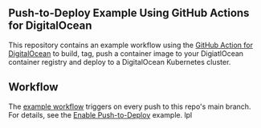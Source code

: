 ## Push-to-Deploy Example Using GitHub Actions for DigitalOcean
This repository contains an example workflow using the [GitHub Action for DigitalOcean](https://github.com/digitalocean/action-doctl) to build, tag, push a container image to your DigiatlOcean container registry and deploy to a DigitalOcean Kubernetes cluster.

## Workflow
The [example workflow](https://github.com/digitalocean/sample-push-to-deploy-doks/blob/main/.github/workflows/workflow.yml) triggers on every push to this repo's main branch. For details, see the [Enable Push-to-Deploy](https://www.digitalocean.com/docs/kubernetes/how-to/deploy-using-github-actions/) example.
lpl
